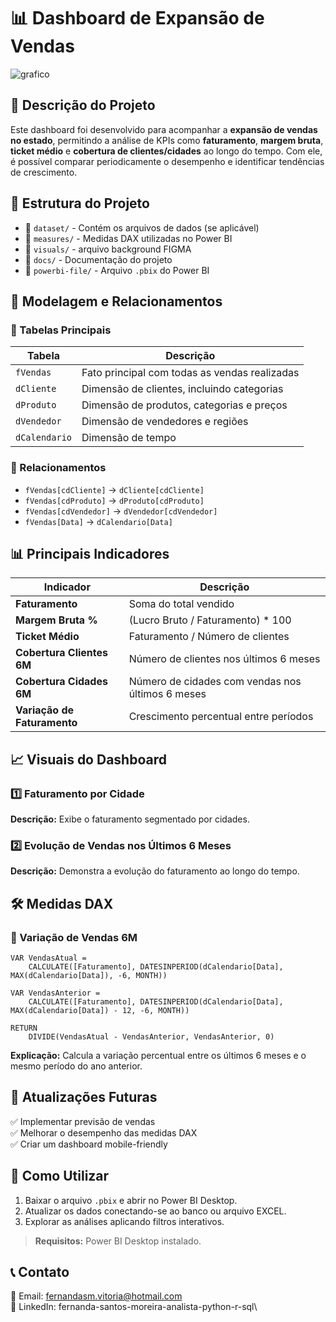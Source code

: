 
# 📊 Dashboard de Expansão de Vendas

![grafico](https://github.com/user-attachments/assets/6ef844a2-e7b1-4e91-a1bd-2e1f6aa5703c)

## 📌 Descrição do Projeto

Este dashboard foi desenvolvido para acompanhar a **expansão de vendas no estado**, permitindo a análise de KPIs como **faturamento**, **margem bruta**, **ticket médio** e **cobertura de clientes/cidades** ao longo do tempo. Com ele, é possível comparar periodicamente o desempenho e identificar tendências de crescimento.

## 📂 Estrutura do Projeto

- 📁 `dataset/` - Contém os arquivos de dados (se aplicável)
- 📁 `measures/` - Medidas DAX utilizadas no Power BI
- 📁 `visuals/` - arquivo background FIGMA
- 📁 `docs/` - Documentação do projeto
- 📁 `powerbi-file/` - Arquivo `.pbix` do Power BI

## 🔗 Modelagem e Relacionamentos

### 📑 Tabelas Principais

| Tabela        | Descrição                                     |
| ------------- | --------------------------------------------- |
| `fVendas`     | Fato principal com todas as vendas realizadas |
| `dCliente`    | Dimensão de clientes, incluindo categorias    |
| `dProduto`    | Dimensão de produtos, categorias e preços     |
| `dVendedor`   | Dimensão de vendedores e regiões              |
| `dCalendario` | Dimensão de tempo                             |

### 🔗 Relacionamentos

- `fVendas[cdCliente]` → `dCliente[cdCliente]`
- `fVendas[cdProduto]` → `dProduto[cdProduto]`
- `fVendas[cdVendedor]` → `dVendedor[cdVendedor]`
- `fVendas[Data]` → `dCalendario[Data]`

## 📊 Principais Indicadores

| Indicador                   | Descrição                                        |
| --------------------------- | ------------------------------------------------ |
| **Faturamento**             | Soma do total vendido                            |
| **Margem Bruta %**          | (Lucro Bruto / Faturamento) \* 100               |
| **Ticket Médio**            | Faturamento / Número de clientes                 |
| **Cobertura Clientes 6M**   | Número de clientes nos últimos 6 meses           |
| **Cobertura Cidades 6M**    | Número de cidades com vendas nos últimos 6 meses |
| **Variação de Faturamento** | Crescimento percentual entre períodos            |

## 📈 Visuais do Dashboard

### 1️⃣ Faturamento por Cidade

**Descrição:** Exibe o faturamento segmentado por cidades.

### 2️⃣ Evolução de Vendas nos Últimos 6 Meses

**Descrição:** Demonstra a evolução do faturamento ao longo do tempo.

## 🛠 Medidas DAX

### 📌 Variação de Vendas 6M

```DAX
VAR VendasAtual =
    CALCULATE([Faturamento], DATESINPERIOD(dCalendario[Data], MAX(dCalendario[Data]), -6, MONTH))

VAR VendasAnterior =
    CALCULATE([Faturamento], DATESINPERIOD(dCalendario[Data], MAX(dCalendario[Data]) - 12, -6, MONTH))

RETURN
    DIVIDE(VendasAtual - VendasAnterior, VendasAnterior, 0)
```

**Explicação:** Calcula a variação percentual entre os últimos 6 meses e o mesmo período do ano anterior.

## 🔄 Atualizações Futuras

✅ Implementar previsão de vendas\
✅ Melhorar o desempenho das medidas DAX\
✅ Criar um dashboard mobile-friendly

## 🚀 Como Utilizar

1. Baixar o arquivo `.pbix` e abrir no Power BI Desktop.
2. Atualizar os dados conectando-se ao banco ou arquivo EXCEL.
3. Explorar as análises aplicando filtros interativos.

> **Requisitos:** Power BI Desktop instalado.

## 📞 Contato

📧 Email: [fernandasm.vitoria@hotmail.com](mailto\:fernandasm.vitoria@hotmail.com)\
📌 LinkedIn: fernanda-santos-moreira-analista-python-r-sql\
